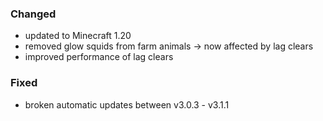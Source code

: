 ### Changed

- updated to Minecraft 1.20
- removed glow squids from farm animals -> now affected by lag clears
- improved performance of lag clears

### Fixed

- broken automatic updates between v3.0.3 - v3.1.1
